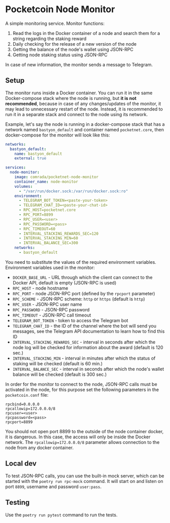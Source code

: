 # Pocketcoin Node Monitor

A simple monitoring service.
Monitor functions:

1. Read the logs in the Docker container of a node and search them for a string regarding the staking reward
2. Daily checking for the release of a new version of the node
3. Getting the balance of the node's wallet using JSON-RPC
4. Getting node staking status using JSON-RPC

In case of new information, the monitor sends a message to Telegram.

## Setup

The monitor runs inside a Docker container. You can run it in the same Docker-compose stack where the node is running,
but **it is not recommended**, because in case of any changes/updates of the monitor, it may lead to unnecessary restart
of the node. Instead, it is recommended to run it in a separate stack and connect to the node using its network.

Example, let's say the node is running in a docker-compose stack that has a network named `bastyon_default` and
container named `pocketnet.core`, then docker-compose for the monitor will look like this:

```yaml
networks:
  bastyon_default:
    name: bastyon_default
    external: true

services:
  node-monitor:
    image: comrada/pocketnet-node-monitor
    container_name: node-monitor
    volumes:
      - "/var/run/docker.sock:/var/run/docker.sock:ro"
    environment:
      - TELEGRAM_BOT_TOKEN=<paste-your-token>
      - TELEGRAM_CHAT_ID=<paste-your-chat-id>
      - RPC_HOST=pocketnet.core
      - RPC_PORT=8899
      - RPC_USER=<user>
      - RPC_PASSWORD=<pass>
      - RPC_TIMEOUT=60
      - INTERVAL_STACKING_REWARDS_SEC=120
      - INTERVAL_STACKING_MIN=60
      - INTERVAL_BALANCE_SEC=300
    networks:
      - bastyon_default
```

You need to substitute the values of the required environment variables.
Environment variables used in the monitor:

- `DOCKER_BASE_URL` - URL through which the client can connect to the Docker API, default is empty (JSON-RPC is used)
- `RPC_HOST` - node hostname
- `RPC_PORT` - node JSON-RPC port (defined by the `rpcport` parameter)
- `RPC_SCHEME` - JSON-RPC scheme: `http` or `https` (default is `http`)
- `RPC_USER` - JSON-RPC user name
- `RPC_PASSWORD` - JSON-RPC password
- `RPC_TIMEOUT` - JSON-RPC call timeout
- `TELEGRAM_BOT_TOKEN` - token to access the Telegram bot
- `TELEGRAM_CHAT_ID` - the ID of the channel where the bot will send you messages, see the Telegram API documentation to
  learn how to find this ID
- `INTERVAL_STACKING_REWARDS_SEC` - interval in seconds after which the node log will be checked for information about
  the award (default is 120 sec.)
- `INTERVAL_STACKING_MIN` - interval in minutes after which the status of staking will be checked (default is 60 min.)
- `INTERVAL_BALANCE_SEC` - interval in seconds after which the node's wallet balance will be checked (default is 300
  sec.)

In order for the monitor to connect to the node, JSON-RPC calls must be activated in the node, for this purpose set the
following parameters in the `pocketcoin.conf` file:

```properties
rpcbind=0.0.0.0
rpcallowip=172.0.0.0/8
rpcuser=<user>
rpcpassword=<pass>
rpcport=8899
```

You should not open port 8899 to the outside of the node container docker, it is dangerous. In this case, the access
will only be inside the Docker network.
The `rpcallowip=172.0.0.0/8` parameter allows connection to the node from any docker container.

## Local dev

To test JSON-RPC calls, you can use the built-in mock server, which can be started with the `poetry run rpc-mock`
command. It will start on and listen on port `8899`, username and password `user:pass`.

## Testing

Use the `poetry run pytest` command to run the tests.
